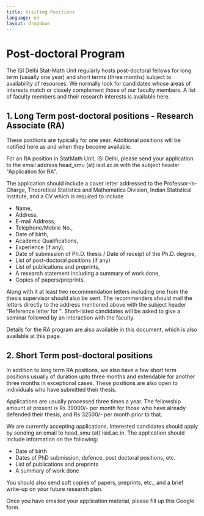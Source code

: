 ```yaml
---
title: Visiting Positions
language: en
layout: dropdown
---
```


# Post-doctoral Program

The ISI Delhi Stat-Math Unit regularly hosts post-doctoral fellows for
long term (usually one year) and short terms (three months) subject to
availability of resources. We normally look for candidates whose areas
of interests match or closely complement those of our faculty
members. A list of faculty members and their research interests is
available here.

## 1. Long Term post-doctoral positions - Research Associate (RA)

These positions are typically for one year. <!-- Currently, one RA position
is available, for which applications should be submitted by August
31, 2022. --> Additional positions will be notified here as and when they
become available.

For an RA position in StatMath Unit, ISI Delhi, please send your
application to the email address head_smu (at) isid.ac.in with the
subject header "Application for RA".

The application should include a cover letter addressed to the
Professor-in-Charge, Theoretical Statistics and Mathematics Division,
Indian Statistical Institute, and a CV which is required to include

* Name,
* Address,
* E-mail Address,
* Telephone/Mobile No.,
* Date of birth,
* Academic Qualifications,
* Experience (if any),
* Date of submission of Ph.D. thesis / Date of receipt of the Ph.D. degree,
* List of post-doctoral positions (if any)
* List of publications and preprints,
* A research statement including a summary of work done,
* Copies of papers/preprints.

Along with it at least two recommendation letters including one from
the thesis supervisor should also be sent. The recommenders should
mail the letters directly to the address mentioned above with the
subject header "Reference letter for ". Short-listed candidates will
be asked to give a seminar followed by an interaction with the
faculty.

Details for the RA program are also available in this document, which
is also available at this page.

## 2. Short Term post-doctoral positions

In addition to long term RA positions, we also have a few short term
positions usually of duration upto three months and extendable for
another three months in exceptional cases. These positions are also
open to individuals who have submitted their thesis.

Applications are usually processed three times a year. The fellowship
amount at present is Rs 39000/- per month for those who have already
defended their thesis, and Rs 32500/- per month prior to that.

We are currently accepting applications. Interested candidates should
apply by sending an email to head_smu (at) isid.ac.in. The application
should include information on the following:

* Date of birth
* Dates of PhD submission, defence, post doctoral positions, etc.
* List of publications and preprints
* A summary of work done

You should also send soft copies of papers, preprints, etc., and a
brief write-up on your future research plan.

Once you have emailed your application material, please fill up this
Google form.

